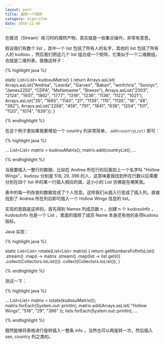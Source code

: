 ```yaml
---
layout: post
title: 旋转一个矩阵
category: algorithm
date: 2016-11-06
---
```


在做流（Stream）练习时的偶然产物，其实就是一些集合操作，非常有意思。

假设我们有数个 list ，其中一个 list 包括了所有人的名字，其他的 list 包括了所有人的 kudosu ，然后我们把这几个 list 组合成一个矩阵，它类似于一个二维数组，也就是二维列表，就像这样子：

{% highlight java %}

static List<List<String>> kudosuMatrix() {
    return Arrays.asList(
            Arrays.asList("Andrea", "Leorda", "Garven", "Bakari", "wmfchris", "Sonnyc", "James2250", "CDFA", "Mafiamaster", "Breeze"),
            Arrays.asList("2303", "2124", "1931", "1862", "1777", "1319", "1236", "1136", "1122", "1021"),
            Arrays.asList("35", "1665", "1140", "21", "1139", "115", "1135", "16", "48", "382"),
            Arrays.asList("2268", "459", "791", "1841", "638", "1204", "101", "1120", "1074", "639"));
}

{% endhighlight %}

在这个例子里如果我要增加一个 country 列非常简单， `add(countryList)` 即可：

{% highlight java %}

...
    List<List<String>> matrix = kudosuMatrix();
    matrix.add(countryList);
...

{% endhighlight %}

当我要插入一整行的数据，比如在 Andrea 所在行的后面加上一个名字叫 "Hollow Wings"，kudosu 分别是 518, 29, 396 的人，这意味着我找到所在行数以后需要分别在四个 list 中的某一行插入相应的值，这小小的 List 仿佛是在嘲笑我。

表中的每一列存放的数据变成了个人信息。这样我们从插入行变成了插入列，直接找到了 Andrea 所在列后即可插入一个 Hollow Wings 信息的 list。

实现的思路是这样的，首先得到 Names 列成员数 n ，创建 n 个 kudosuInfo ，kudosuInfo 也是一个 List ，里面的值除了成员 Name 本身还有他的各项kudosu 指标。

Java 实现：

{% highlight java %}

static List<List<String>> rotate(List<List<String>> matrix) {
    return getNumbersFofInfoList()
            .stream()
            .map(i -> matrix
                    .stream()
                    .map(list -> list.get(i))
                    .collect(Collectors.toList()))
                    .collect(Collectors.toList());
}

{% endhighlight %}

测试一下：

{% highlight java %}

...
    List<List<String>> matrix = rotate(kudosuMatrix());
    matrix.forEach(System.out::println);
    matrix.add(Arrays.asList(
                "Hollow Wings",
                "518",
                "29",
                "396"
    ));
    lists.forEach(System.out::println);
...

{% endhighlight %}

既然能够将表格进行旋转插入一整条 info ，当然也可以再旋转一次，然后插入 sex, country 列之类的。
